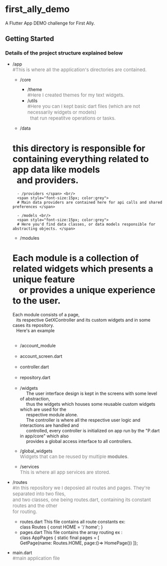 # first_ally_demo

A Flutter App DEMO challenge for First Ally.

## Getting Started
### Details of the project structure explained below

- /app <br/>
  <span style="font-size:15px; color:grey"> #This is where all the application's directories are contained. </span>
    - /core
        - /theme <br/>
          <span style="font-size:15px; color:grey"> #Here I created themes for my text widgets. </span>
        - /utils <br/>
          <span style="font-size:15px; color:grey">
      #Here you can I kept basic dart files (which are not necessarily widgets or models) </br>&nbsp;&nbsp;that run repeatitve operations or tasks. </span>

    - /data <br/>
      <span style="font-size:15px; color:grey">
  # this directory is responsible for containing everything related to app data like models </br>&nbsp;&nbsp;and providers. 

        - /providers </span> <br/>
        <span style="font-size:15px; color:grey">
        # Main data providers are contained here for api calls and shared preferences </span>
        
        - /models <br/>
        <span style="font-size:15px; color:grey">
        # Here you'd find data classes, or data models responsible for abstracting objects. </span>

    - /modules <br/>
      <span style="font-size:15px; color:grey">
  # Each module is a collection of related widgets which presents a unique feature </br>&nbsp;&nbsp; or provides a unique experience to the user.
  Each module consists of a page, </br>&nbsp;&nbsp; its respective GetXController and its custom widgets and in some cases its repository. </br>&nbsp;&nbsp;
  Here's an example <br/>&nbsp;&nbsp;&nbsp;&nbsp;&nbsp;&nbsp;&nbsp;&nbsp;&nbsp;&nbsp;
  - /account_module <br/>&nbsp;&nbsp;&nbsp;&nbsp;&nbsp;&nbsp;&nbsp;&nbsp;&nbsp;&nbsp;
  - account_screen.dart <br/>&nbsp;&nbsp;&nbsp;&nbsp;&nbsp;&nbsp;&nbsp;&nbsp;&nbsp;&nbsp;
  - controller.dart <br/>&nbsp;&nbsp;&nbsp;&nbsp;&nbsp;&nbsp;&nbsp;&nbsp;&nbsp;&nbsp;
  - repository.dart <br/>&nbsp;&nbsp;&nbsp;&nbsp;&nbsp;&nbsp;&nbsp;&nbsp;&nbsp;&nbsp;
  - /widgets </br>&nbsp;&nbsp;&nbsp;&nbsp;
  The user interface design is kept in the screens with some level of abstraction, </br>&nbsp;&nbsp;&nbsp;&nbsp; thus the widgets which houses some reusable custom widgets which are used for the </br>&nbsp;&nbsp;&nbsp;&nbsp; respective module alone. </br>&nbsp;&nbsp;&nbsp;&nbsp;
  The controller is where all the respective user logic and interactions are handled and </br>&nbsp;&nbsp;&nbsp;&nbsp; controlled, every controller is initialized on app run by the "P.dart in app/core" which also </br>&nbsp;&nbsp;&nbsp;&nbsp; provides a global access interface to all controllers.
  </span>

    - /global_widgets
      <br/> <span style="font-size:15px; color:grey"> Widgets that can be reused by multiple **modules**. </span>

    - /services
      <br/> <span style="font-size:15px; color:grey"> This is where all app services are stored. </span>

- /routes </br>
  <span style="font-size:15px; color:grey"> #In this repository we I deposied all routes and pages. They're separated into two files,</br> and two classes, one being routes.dart, containing its constant routes and the other <br/> for routing. </span>
  - routes.dart
  This file contains all route constants ex:  
  class Routes { const HOME = '/ home'; }  
  - pages.dart
  This file contains the array routing ex :  
  class AppPages { static final pages = [  
  GetPage(name: Routes.HOME, page:()=> HomePage())
  ]};


- main.dart <br/>
  <span style="font-size:15px; color:grey">#main application file

